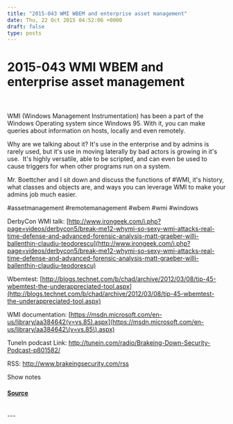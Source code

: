 ```yaml
---
title: "2015-043 WMI WBEM and enterprise asset management"
date: Thu, 22 Oct 2015 04:52:06 +0000
draft: false
type: posts
---
```

# 2015-043 WMI WBEM and enterprise asset management

<br/>

<br/>
WMI (Windows Management Instrumentation) has been a part of the Windows Operating system since Windows 95. With it, you can make queries about information on hosts, locally and even remotely.

Why are we talking about it? It's use in the enterprise and by admins is rarely used, but it's use in moving laterally by bad actors is growing in it's use.  It's highly versatile, able to be scripted, and can even be used to cause triggers for when other programs run on a system. 

Mr. Boettcher and I sit down and discuss the functions of #WMI, it's history, what classes and objects are, and ways you can leverage WMI to make your admins job much easier.

#assetmanagement #remotemanagement #wbem #wmi #windows

DerbyCon WMI talk: [http://www.irongeek.com/i.php?page=videos/derbycon5/break-me12-whymi-so-sexy-wmi-attacks-real-time-defense-and-advanced-forensic-analysis-matt-graeber-willi-ballenthin-claudiu-teodorescu](http://www.irongeek.com/i.php?page=videos/derbycon5/break-me12-whymi-so-sexy-wmi-attacks-real-time-defense-and-advanced-forensic-analysis-matt-graeber-willi-ballenthin-claudiu-teodorescu)

Wbemtest: [http://blogs.technet.com/b/chad/archive/2012/03/08/tip-45-wbemtest-the-underappreciated-tool.aspx](http://blogs.technet.com/b/chad/archive/2012/03/08/tip-45-wbemtest-the-underappreciated-tool.aspx)

WMI documentation: [https://msdn.microsoft.com/en-us/library/aa384642(v=vs.85).aspx](https://msdn.microsoft.com/en-us/library/aa384642\(v=vs.85\).aspx)

TuneIn podcast Link: http://tunein.com/radio/Brakeing-Down-Security-Podcast-p801582/

RSS: http://www.brakeingsecurity.com/rss

Show notes

#### [Source](http://brakeingsecurity.com/2015-043-wmi-wbem-and-enterprise-asset-management)

<br/>
---
